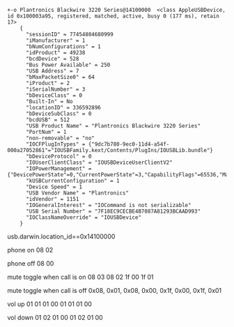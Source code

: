     +-o Plantronics Blackwire 3220 Series@14100000  <class AppleUSBDevice, id 0x100003a95, registered, matched, active, busy 0 (177 ms), retain 17>
        {
          "sessionID" = 77454804680999
          "iManufacturer" = 1
          "bNumConfigurations" = 1
          "idProduct" = 49238
          "bcdDevice" = 528
          "Bus Power Available" = 250
          "USB Address" = 7
          "bMaxPacketSize0" = 64
          "iProduct" = 2
          "iSerialNumber" = 3
          "bDeviceClass" = 0
          "Built-In" = No
          "locationID" = 336592896
          "bDeviceSubClass" = 0
          "bcdUSB" = 512
          "USB Product Name" = "Plantronics Blackwire 3220 Series"
          "PortNum" = 1
          "non-removable" = "no"
          "IOCFPlugInTypes" = {"9dc7b780-9ec0-11d4-a54f-000a27052861"="IOUSBFamily.kext/Contents/PlugIns/IOUSBLib.bundle"}
          "bDeviceProtocol" = 0
          "IOUserClientClass" = "IOUSBDeviceUserClientV2"
          "IOPowerManagement" = {"DevicePowerState"=0,"CurrentPowerState"=3,"CapabilityFlags"=65536,"MaxPowerState"=4,"DriverPowerState"=3}
          "kUSBCurrentConfiguration" = 1
          "Device Speed" = 1
          "USB Vendor Name" = "Plantronics"
          "idVendor" = 1151
          "IOGeneralInterest" = "IOCommand is not serializable"
          "USB Serial Number" = "7F18EC9CECBE4B7087A81293BCAAD993"
          "IOClassNameOverride" = "IOUSBDevice"
        }


usb.darwin.location_id==0x14100000


phone on
08 02

phone off
08 00

mute toggle when call is on
08 03 08 02 1f 00 1f 01

mute toggle when call is off
0x08, 0x01, 0x08, 0x00, 0x1f, 0x00, 0x1f, 0x01

vol up
01 01 01 00 01 01 01 00

vol down
01 02 01 00 01 02 01 00